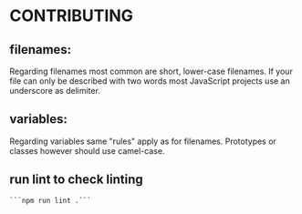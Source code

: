# CONTRIBUTING

## filenames:

Regarding filenames most common are short, lower-case filenames. If your file can only be described with two words most JavaScript projects use an underscore as delimiter.

## variables:

Regarding variables same "rules" apply as for filenames. Prototypes or classes however should use camel-case.

## run lint to check linting
    ```npm run lint .```
